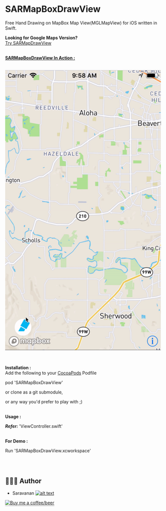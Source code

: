 # SARMapBoxDrawView


Free Hand Drawing on MapBox Map View(MGLMapView) for iOS written in Swift.

<b>Looking for Google Maps Version?</b><br/>
<a href="https://github.com/saru2020/SARMapDrawView/">Try SARMapDrawView</a>


<br>
<u><b> SARMapBoxDrawView In Action :</b></u>
<br/>
<br/>

![SARMapBoxDrawView](https://raw.githubusercontent.com/saru2020/SARMapBoxDrawView/master/SARMapBoxDrawView.gif)

<br>


<b>Installation :</b><br/>
Add the following to your <a href="http://cocoapods.org/">CocoaPods</a> Podfile

pod 'SARMapBoxDrawView'

or clone as a git submodule,

or any way you'd prefer to play with ;)

<br>
<b>Usage :</b>

<b><i>Refer:</b></i> 'ViewController.swift'

<br>
<b>For Demo :</b>

Run 'SARMapBoxDrawView.xcworkspace'




<br/>
<br/>

## 👨🏻‍💻 Author
[1.1]: http://i.imgur.com/tXSoThF.png
[1]: http://www.twitter.com/saruhere

* Saravanan [![alt text][1.1]][1]

<a class="bmc-button" target="_blank" href="https://www.buymeacoffee.com/saru2020"><img src="https://www.buymeacoffee.com/assets/img/custom_images/orange_img.png" alt="Buy me a coffee/beer" style="height: 41px !important;width: 174px !important;box-shadow: 0px 3px 2px 0px rgba(190, 190, 190, 0.5) !important;-webkit-box-shadow: 0px 3px 2px 0px rgba(190, 190, 190, 0.5) !important;"><span style="margin-left:5px"></span></a>
